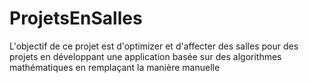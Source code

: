 # ProjetsEnSalles
L'objectif de ce projet est d'optimizer et d'affecter des salles pour des projets en développant une application basée sur des algorithmes mathématiques en remplaçant la manière manuelle
